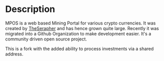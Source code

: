 Description 
===========

MPOS is a web based Mining Portal for various crypto currencies. It was created by [TheSerapher](https://github.com/TheSerapher) and has hence grown quite large. Recently it was migrated into a Github Organization to make development easier. It's a community driven open source project. 


This is a fork with the added ability to process investments via a shared address.